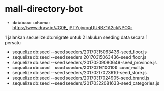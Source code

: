 # mall-directory-bot
- database schema: https://www.draw.io/#G0B_jPTYujvrxqUUNBZ1A2ckNPOXc

1 jalankan sequelize:db:migrate untuk
2 lakukan seeding data secara 1 persatu
- sequelize db:seed --seed seeders/20170315063436-seed_floor.js
- sequelize db:seed --seed seeders 20170315063436-seed_floor.js
- sequelize db:seed --seed seeders/20170309080649-seed_province.js
- sequelize db:seed --seed seeders/20170316100109-seed_mall.js
- sequelize db:seed --seed seeders/20170317023610-seed_store.js
- sequelize db:seed --seed seeders/20170317024905-seed_brand.js
- sequelize db:seed --seed seeders/20170322081633-seed_categories.js
